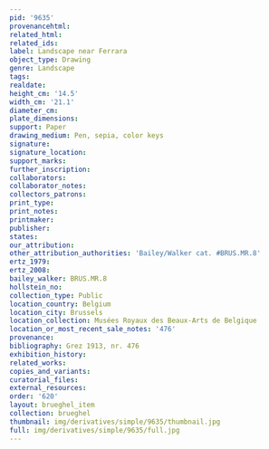 ```yaml
---
pid: '9635'
provenancehtml:
related_html:
related_ids:
label: Landscape near Ferrara
object_type: Drawing
genre: Landscape
tags:
realdate:
height_cm: '14.5'
width_cm: '21.1'
diameter_cm:
plate_dimensions:
support: Paper
drawing_medium: Pen, sepia, color keys
signature:
signature_location:
support_marks:
further_inscription:
collaborators:
collaborator_notes:
collectors_patrons:
print_type:
print_notes:
printmaker:
publisher:
states:
our_attribution:
other_attribution_authorities: 'Bailey/Walker cat. #BRUS.MR.8'
ertz_1979:
ertz_2008:
bailey_walker: BRUS.MR.8
hollstein_no:
collection_type: Public
location_country: Belgium
location_city: Brussels
location_collection: Musées Royaux des Beaux-Arts de Belgique
location_or_most_recent_sale_notes: '476'
provenance:
bibliography: Grez 1913, nr. 476
exhibition_history:
related_works:
copies_and_variants:
curatorial_files:
external_resources:
order: '620'
layout: brueghel_item
collection: brueghel
thumbnail: img/derivatives/simple/9635/thumbnail.jpg
full: img/derivatives/simple/9635/full.jpg
---
```

